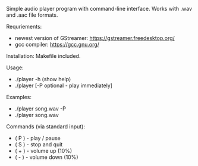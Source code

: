 Simple audio player program with command-line interface. Works with .wav and .aac file formats.

Requriements:
- newest version of GStreamer:
https://gstreamer.freedesktop.org/
- gcc compiler:
https://gcc.gnu.org/

Installation:
Makefile included.

Usage:
- ./player -h     (show help)
- ./player <wav or aac file with extension> [-P optional - play immediately]

Examples:
- ./player song.wav -P
- ./player song.wav

Commands (via standard input):
- ( P ) - play / pause
- ( S ) - stop and quit
- ( + ) - volume up (10%)
- ( - ) - volume down (10%)
